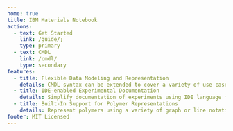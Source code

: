 ```yaml
---
home: true
title: IBM Materials Notebook
actions:
  - text: Get Started
    link: /guide/;
    type: primary
  - text: CMDL
    link: /cmdl/
    type: secondary
features:
  - title: Flexible Data Modeling and Representation
    details: CMDL syntax can be extended to cover a variety of use cases and data types.
  - title: IDE-enabled Experimental Documentation
    details: Simplify documentation of experiments using IDE language features for CMDL such as templates, snippets, autocomplete, and more.
  - title: Built-In Support for Polymer Representations
    details: Represent polymers using a variety of graph or line notations and embed experimental data.
footer: MIT Licensed
---
```

